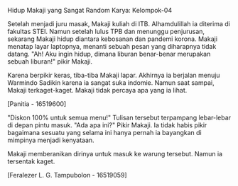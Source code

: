 Hidup Makaji yang Sangat Random
Karya: Kelompok-04


Setelah menjadi juru masak, Makaji kuliah di ITB. Alhamdulillah ia diterima di fakultas STEI. Namun setelah lulus TPB dan menunggu penjurusan, sekarang Makaji hidup diantara kebosanan dan pandemi korona. Makaji menatap layar laptopnya, menanti sebuah pesan yang diharapnya tidak datang. "Ah! Aku ingin hidup, dimana liburan benar-benar merupakan sebuah liburan!" pikir Makaji.

Karena berpikir keras, tiba-tiba Makaji lapar. Akhirnya ia berjalan menuju Warmindo Sadikin karena ia sangat suka indomie. Namun saat sampai, Makaji terkaget-kaget. Makaji tidak percaya apa yang ia lihat.

[Panitia - 16519600]

"Diskon 100% untuk semua menu!" Tulisan tersebut terpampang lebar-lebar di depan pintu masuk. "Ada apa ini?" Pikir Makaji. Ia tidak habis pikir bagaimana sesuatu yang selama ini hanya pernah ia bayangkan di mimpinya menjadi kenyataan.

Makaji memberanikan dirinya untuk masuk ke warung tersebut. Namun ia tersentak kaget.

[Feralezer L. G. Tampubolon - 16519059]
